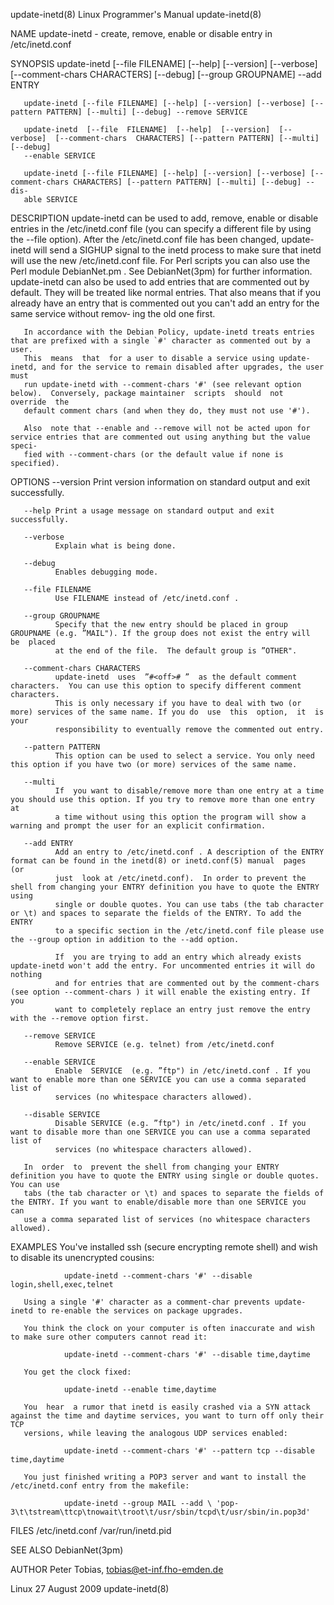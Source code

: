 update-inetd(8)                                              Linux Programmer's Manual                                             update-inetd(8)

NAME
       update-inetd - create, remove, enable or disable entry in /etc/inetd.conf

SYNOPSIS
       update-inetd [--file FILENAME] [--help] [--version] [--verbose] [--comment-chars CHARACTERS] [--debug] [--group GROUPNAME] --add ENTRY

       update-inetd [--file FILENAME] [--help] [--version] [--verbose] [--pattern PATTERN] [--multi] [--debug] --remove SERVICE

       update-inetd  [--file  FILENAME]  [--help]  [--version]  [--verbose]  [--comment-chars  CHARACTERS] [--pattern PATTERN] [--multi] [--debug]
       --enable SERVICE

       update-inetd [--file FILENAME] [--help] [--version] [--verbose] [--comment-chars CHARACTERS] [--pattern PATTERN] [--multi] [--debug] --dis‐
       able SERVICE

DESCRIPTION
       update-inetd  can  be used to add, remove, enable or disable entries in the /etc/inetd.conf file (you can specify a different file by using
       the --file option).  After the /etc/inetd.conf file has been changed, update-inetd will send a SIGHUP signal to the inetd process  to  make
       sure  that inetd will use the new /etc/inetd.conf file. For Perl scripts you can also use the Perl module DebianNet.pm . See DebianNet(3pm)
       for further information.  update-inetd can also be used to add entries that are commented out by default. They will be treated like  normal
       entries. That also means that if you already have an entry that is commented out you can't add an entry for the same service without remov‐
       ing the old one first.

       In accordance with the Debian Policy, update-inetd treats entries that are prefixed with a single `#' character as commented out by a user.
       This  means  that  for a user to disable a service using update-inetd, and for the service to remain disabled after upgrades, the user must
       run update-inetd with --comment-chars '#' (see relevant option below).  Conversely, package maintainer  scripts  should  not  override  the
       default comment chars (and when they do, they must not use '#').

       Also  note that --enable and --remove will not be acted upon for service entries that are commented out using anything but the value speci‐
       fied with --comment-chars (or the default value if none is specified).

OPTIONS
       --version
              Print version information on standard output and exit successfully.

       --help Print a usage message on standard output and exit successfully.

       --verbose
              Explain what is being done.

       --debug
              Enables debugging mode.

       --file FILENAME
              Use FILENAME instead of /etc/inetd.conf .

       --group GROUPNAME
              Specify that the new entry should be placed in group GROUPNAME (e.g. ”MAIL"). If the group does not exist the entry will  be  placed
              at the end of the file.  The default group is ”OTHER".

       --comment-chars CHARACTERS
              update-inetd  uses  ”#<off># ”  as the default comment characters.  You can use this option to specify different comment characters.
              This is only necessary if you have to deal with two (or more) services of the same name. If you do  use  this  option,  it  is  your
              responsibility to eventually remove the commented out entry.

       --pattern PATTERN
              This option can be used to select a service. You only need this option if you have two (or more) services of the same name.

       --multi
              If  you want to disable/remove more than one entry at a time you should use this option. If you try to remove more than one entry at
              a time without using this option the program will show a warning and prompt the user for an explicit confirmation.

       --add ENTRY
              Add an entry to /etc/inetd.conf . A description of the ENTRY format can be found in the inetd(8) or inetd.conf(5) manual  pages  (or
              just  look at /etc/inetd.conf).  In order to prevent the shell from changing your ENTRY definition you have to quote the ENTRY using
              single or double quotes. You can use tabs (the tab character or \t) and spaces to separate the fields of the ENTRY. To add the ENTRY
              to a specific section in the /etc/inetd.conf file please use the --group option in addition to the --add option.

              If  you are trying to add an entry which already exists update-inetd won't add the entry. For uncommented entries it will do nothing
              and for entries that are commented out by the comment-chars (see option --comment-chars ) it will enable the existing entry. If  you
              want to completely replace an entry just remove the entry with the --remove option first.

       --remove SERVICE
              Remove SERVICE (e.g. telnet) from /etc/inetd.conf

       --enable SERVICE
              Enable  SERVICE  (e.g. ”ftp") in /etc/inetd.conf . If you want to enable more than one SERVICE you can use a comma separated list of
              services (no whitespace characters allowed).

       --disable SERVICE
              Disable SERVICE (e.g. ”ftp") in /etc/inetd.conf . If you want to disable more than one SERVICE you can use a comma separated list of
              services (no whitespace characters allowed).

       In  order  to  prevent the shell from changing your ENTRY definition you have to quote the ENTRY using single or double quotes. You can use
       tabs (the tab character or \t) and spaces to separate the fields of the ENTRY. If you want to enable/disable more than one SERVICE you  can
       use a comma separated list of services (no whitespace characters allowed).

EXAMPLES
       You've installed ssh (secure encrypting remote shell) and wish to disable its unencrypted cousins:

                update-inetd --comment-chars '#' --disable login,shell,exec,telnet

       Using a single '#' character as a comment-char prevents update-inetd to re-enable the services on package upgrades.

       You think the clock on your computer is often inaccurate and wish to make sure other computers cannot read it:

                update-inetd --comment-chars '#' --disable time,daytime

       You get the clock fixed:

                update-inetd --enable time,daytime

       You  hear  a rumor that inetd is easily crashed via a SYN attack against the time and daytime services, you want to turn off only their TCP
       versions, while leaving the analogous UDP services enabled:

                update-inetd --comment-chars '#' --pattern tcp --disable time,daytime

       You just finished writing a POP3 server and want to install the /etc/inetd.conf entry from the makefile:

                update-inetd --group MAIL --add \ 'pop-3\t\tstream\ttcp\tnowait\troot\t/usr/sbin/tcpd\t/usr/sbin/in.pop3d'

FILES
       /etc/inetd.conf /var/run/inetd.pid

SEE ALSO
       DebianNet(3pm)

AUTHOR
       Peter Tobias, <tobias@et-inf.fho-emden.de>

Linux                                                             27 August 2009                                                   update-inetd(8)

